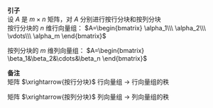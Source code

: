 **引子**  
设 $A$ 是 $m\times n$ 矩阵，对 $A$ 分别进行按行分块和按列分块  
按行分块的 $n$ 维行向量组： $A=\begin{bmatrix}  
\alpha_1\\\ \alpha_2\\\ \vdots\\\ \alpha_m  
\end{bmatrix}$  
  
按列分块的 $m$ 维列向量组： $A=\begin{bmatrix}  
\beta_1&\beta_2&\cdots&\beta_n  
\end{bmatrix}$  
  
**备注**  
矩阵 $\xrightarrow{按行分块}$ 行向量组 $\longrightarrow$ 行向量组的秩  
  
矩阵 $\xrightarrow{按列分块}$ 列向量组 $\longrightarrow$ 列向量组的秩  
